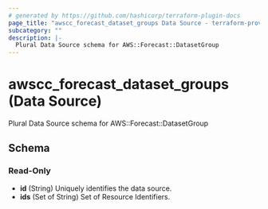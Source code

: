 ```yaml
---
# generated by https://github.com/hashicorp/terraform-plugin-docs
page_title: "awscc_forecast_dataset_groups Data Source - terraform-provider-awscc"
subcategory: ""
description: |-
  Plural Data Source schema for AWS::Forecast::DatasetGroup
---
```


# awscc_forecast_dataset_groups (Data Source)

Plural Data Source schema for AWS::Forecast::DatasetGroup



<!-- schema generated by tfplugindocs -->
## Schema

### Read-Only

- **id** (String) Uniquely identifies the data source.
- **ids** (Set of String) Set of Resource Identifiers.


